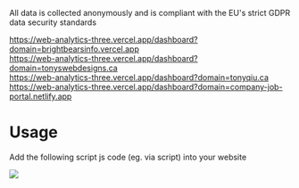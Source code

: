 All data is collected anonymously and is compliant with the EU's strict GDPR data security standards

<a href='https://web-analytics-three.vercel.app/dashboard?domain=brightbearsinfo.vercel.app' target='_blank'>https://web-analytics-three.vercel.app/dashboard?domain=brightbearsinfo.vercel.app</a>
<br>
<a href='https://web-analytics-three.vercel.app/dashboard?domain=tonyswebdesigns.ca' target='_blank'>https://web-analytics-three.vercel.app/dashboard?domain=tonyswebdesigns.ca</a>
<br>
<a href='https://web-analytics-three.vercel.app/dashboard?domain=tonyqiu.ca' target='_blank'>https://web-analytics-three.vercel.app/dashboard?domain=tonyqiu.ca</a>
<br>
<a href='https://web-analytics-three.vercel.app/dashboard?domain=company-job-portal.netlify.app' target='_blank'>https://web-analytics-three.vercel.app/dashboard?domain=company-job-portal.netlify.app</a>
<br>

<h1>Usage</h1>
<p>Add the following script js code (eg. via script) into your website
<p>
<script src="https://web-analytics-83e1.vercel.app/tracker.js"></script>
</p>
<img src="https://cdn.discordapp.com/attachments/715319623637270638/1154605596612505721/Group_1.png"/>